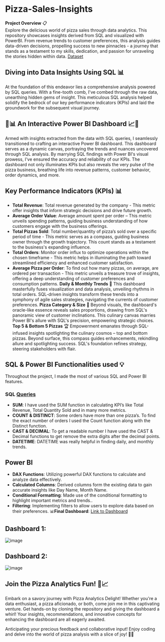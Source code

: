 # Pizza-Sales-Insights
**Project Overview** 📋
<br>Explore the delicious world of pizza sales through data analytics. This repository showcases insights derived from SQL and visualized with PowerBI. From revenue trends to customer preferences, this analysis guides data-driven decisions, propelling success to new pinnacles - a journey that stands as a testament to my skills, dedication, and passion for unraveling the stories hidden within data. 
[Dataset](https://github.com/shoaibmuhammad1994/Pizza-Sales-Insights/blob/main/pizza_sales.csv)
## Diving into Data Insights Using SQL 📊
At the foundation of this endeavor lies a comprehensive analysis powered by SQL queries. With a fine-tooth comb, I've combed through the raw data, unearthing hidden gems of insight. This meticulous SQL analysis helped solidify the bedrock of our key performance indicators (KPIs) and laid the groundwork for the subsequent visual journey.
## 🍕📊 An Interactive Power BI Dashboard 📈🍕 
Armed with insights extracted from the data with SQL queries, I seamlessly transitioned to crafting an interactive Power BI dashboard. This dashboard serves as a dynamic canvas, portraying the trends and nuances uncovered through SQL analysis. By marrying SQL findings with Power BI's visual prowess, I've ensured the accuracy and reliability of our KPIs. The dashboard not only illuminates KPIs but also reveals the very pulse of the pizza business, breathing life into revenue patterns, customer behavior, order dynamics, and more. 
## Key Performance Indicators (KPIs) 📊
- **Total Revenue**: Total revenue generated by the company -  This metric offer insights that inform strategic decisions and drive future growth.
- **Average Order Value**: Average amount spent per order – This metric unveils spending patterns, guiding business understanding of how customers engage with the business offerings.
- **Total Pizzas Sold**: Total number/quantity of pizza’s sold over a specific period of time - This metric serves as a compass, guiding business owner through the growth trajectory. This count stands as a testament to the business's expanding influence.
- **Total Orders**: Monitor order influx to optimize operations within the chosen timeframe - This metric helps in illuminating the path toward streamlined efficiency and enhanced customer satisfaction.
- **Average Pizza per Order**: To find out how many pizzas, on average, are ordered per transaction - This metric unveils a treasure trove of insights, offering a deep understanding of customer preferences and consumption patterns. 
**Daily & Monthly Trends** 📅
This dashboard masterfully fuses visualization and data analysis, unveiling rhythms in total orders. SQL-driven insights transform these trends into a symphony of agile sales strategies, navigating the currents of customer preferences.
**Pizza Category & Size** 🍕
Beyond visuals, the dashboard's oracle-like essence reveals sales proportions, drawing from SQL's panoramic view of customer inclinations. This culinary canvas marries Power BI's allure with SQL's precision, empowering strategic choices.
**Top 5 & Bottom 5 Pizzas** 🏆
Empowerment emanates through SQL-infused insights spotlighting the culinary cosmos – top and bottom pizzas. Beyond surface, this compass guides enhancements, rekindling allure and spotlighting success. SQL's foundation refines strategy, steering stakeholders with flair.
## SQL & Power BI Functionalities used 💡
Throughout the project, I made the most of various SQL and Power BI features.
### SQL [Queries](https://github.com/shoaibmuhammad1994/Pizza-Sales-Insights/blob/main/SQL%20Queries%20used.docx)
- **SUM**: I have used the SUM function in calculating KPI’s like Total Revenue, Total Quantity Sold and in many more metrics.
- **COUNT & DISTINCT**: Some orders have more than one pizza’s. To find the exact number of orders I used the Count function along with the Distinct function.
- **CAST & DECIMAL**: To get a readable number I have used the CAST & Decimal functions to get remove the extra digits after the decimal points.
- **DATETIME**: DATETIME was really helpful in finding daily, and monthly trends. 
## Power BI
- **DAX Functions**: Utilizing powerful DAX functions to calculate and analyze data effectively.
- **Calculated Columns**: Derived columns form the existing data to gain accurate insights like Day Name, Month Name.
- **Conditional Formatting**: Made use of the conditional formatting to highlight important metrics and trends..
- **Filtering**: Implementing filters to allow users to explore data based on their preferences. 
📊**Final Dashboard**: [Link to Dashboard](https://github.com/shoaibmuhammad1994/Pizza-Sales-Insights/blob/main/Pizza%20Sales%20Dashboard.pbix)
## Dashboard 1:
 ![image](https://github.com/shoaibmuhammad1994/Pizza-Sales-Insights/assets/73048273/1e9de356-a152-496e-878e-59b2b5659150)

## Dashboard 2:
 ![image](https://github.com/shoaibmuhammad1994/Pizza-Sales-Insights/assets/73048273/bba24658-77b5-4cf7-9b51-a4110d76b249)



## Join the Pizza Analytics Fun! 🍕📈 
Embark on a savory journey with Pizza Analytics Delight! Whether you're a data enthusiast, a pizza aficionado, or both, come join me in this captivating venture. Get hands-on by cloning the repository and giving the dashboard a whirl! Your insights, recommendations, and innovative concepts for enhancing the dashboard are all eagerly awaited.

Anticipating your precious feedback and collaborative input! Enjoy coding and delve into the world of pizza analysis with a slice of joy! 🚀🍕
